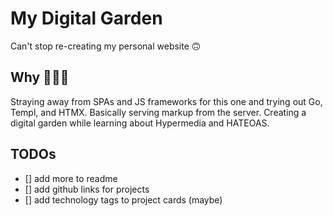 # My Digital Garden

Can't stop re-creating my personal website 🙃

## Why 🤷🏻‍♂️

Straying away from SPAs and JS frameworks for this one and trying out Go, Templ, and HTMX. Basically serving markup from the server. Creating a digital garden while learning about Hypermedia and HATEOAS.

## TODOs

- [] add more to readme
- [] add github links for projects
- [] add technology tags to project cards (maybe)

